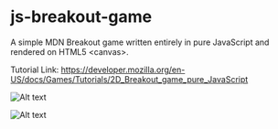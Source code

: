 # js-breakout-game
A simple MDN Breakout game written entirely in pure JavaScript and rendered on HTML5 &lt;canvas>.

Tutorial Link:
https://developer.mozilla.org/en-US/docs/Games/Tutorials/2D_Breakout_game_pure_JavaScript

![Alt text](https://github.com/digitaljosh/js-breakout-game/tree/master/images/bg-breakout-screenshot-1.jpg?raw=true "Title")

![Alt text](https://github.com/digitaljosh/js-breakout-game/tree/master/images/bg-breakout-screenshot-2.jpg?raw=true "Title")

